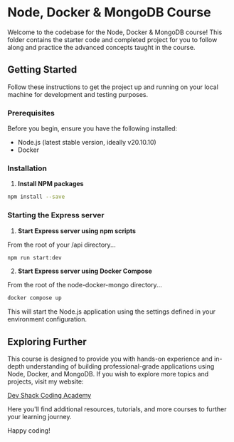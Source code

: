 # Node, Docker & MongoDB Course

Welcome to the codebase for the Node, Docker & MongoDB course! This folder contains the starter code and completed project for you to follow along and practice the advanced concepts taught in the course.

## Getting Started

Follow these instructions to get the project up and running on your local machine for development and testing purposes.

### Prerequisites

Before you begin, ensure you have the following installed:
- Node.js (latest stable version, ideally v20.10.10)
- Docker

### Installation

1. **Install NPM packages**
```bash
npm install --save
```

### Starting the Express server


1. **Start Express server using npm scripts**

From the root of your /api directory...

```bash
npm run start:dev
```

2. **Start Express server using Docker Compose**


From the root of the node-docker-mongo directory...

```bash
docker compose up
```


This will start the Node.js application using the settings defined in your environment configuration.

## Exploring Further

This course is designed to provide you with hands-on experience and in-depth understanding of building professional-grade applications using Node, Docker, and MongoDB. If you wish to explore more topics and projects, visit my website:

[Dev Shack Coding Academy](https://academy.devshack.tech)

Here you'll find additional resources, tutorials, and more courses to further your learning journey.

Happy coding!

